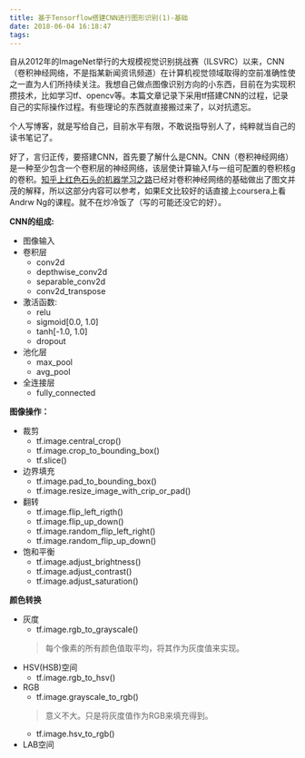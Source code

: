 ```yaml
---
title: 基于Tensorflow搭建CNN进行图形识别(1)-基础
date: 2018-06-04 16:18:47
tags:
---
```


自从2012年的ImageNet举行的大规模视觉识别挑战赛（ILSVRC）以来，CNN（卷积神经网络，不是指某新闻资讯频道）在计算机视觉领域取得的空前准确性使之一直为人们所持续关注。我想自己做点图像识别方向的小东西，目前在为实现积攒技术，比如学习tf、opencv等。本篇文章记录下采用tf搭建CNN的过程，记录自己的实际操作过程。有些理论的东西就直接搬过来了，以对抗遗忘。

个人写博客，就是写给自己，目前水平有限，不敢说指导别人了，纯粹就当自己的读书笔记了。

好了，言归正传，要搭建CNN，首先要了解什么是CNN。CNN（卷积神经网络）是一种至少包含一个卷积层的神经网络，该层使计算输入f与一组可配置的卷积核g的卷积。[知乎上红色石头的机器学习之路](https://zhuanlan.zhihu.com/p/31554961)已经对卷积神经网络的基础做出了图文并茂的解释，所以这部分内容可以参考，如果E文比较好的话直接上coursera上看Andrw Ng的课程。就不在炒冷饭了（写的可能还没它的好）。

**CNN的组成:**
+ 图像输入
+ 卷积层
  + conv2d
  + depthwise_conv2d
  + separable_conv2d
  + conv2d_transpose
+ 激活函数:
  + relu
  + sigmoid[0.0, 1.0]
  + tanh[-1.0, 1.0]
  + dropout
+ 池化层
  + max_pool
  + avg_pool
+ 全连接层
  + fully_connected


**图像操作：**
+ 裁剪
  + tf.image.central_crop()
  + tf.image.crop_to_bounding_box()
  + tf.slice()
+ 边界填充
  + tf.image.pad_to_bounding_box()
  + tf.image.resize_image_with_crip_or_pad()
+ 翻转
  + tf.image.flip_left_rigth()
  + tf.image.flip_up_down()
  + tf.image.random_flip_left_right()
  + tf.image.random_flip_up_down()
+ 饱和平衡
  + tf.image.adjust_brightness()
  + tf.image.adjust_contrast()
  + tf.image.adjust_saturation()

**颜色转换**
+ 灰度
  + tf.image.rgb_to_grayscale()
  > 每个像素的所有颜色值取平均，将其作为灰度值来实现。
+ HSV(HSB)空间
  + tf.image.rgb_to_hsv()
+ RGB
  + tf.image.grayscale_to_rgb()
  > 意义不大。只是将灰度值作为RGB来填充得到。
  + tf.image.hsv_to_rgb()
+ LAB空间